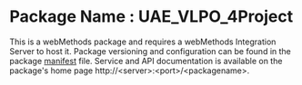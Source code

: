 # Package Name : UAE_VLPO_4Project
This is a webMethods package and requires a webMethods Integration Server to host it. Package versioning and configuration can be found in the package [manifest](./UAE_VLPO_4Project/manifest.v3) file. Service and API documentation is available on the package's home page http://&lt;server&gt;:&lt;port&gt;/&lt;packagename>.